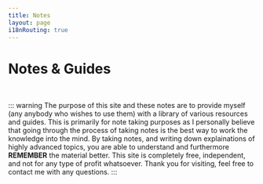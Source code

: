 ```yaml
---
title: Notes
layout: page
i18nRouting: true
---
```


<script setup>
    import {useData} from 'vitepress'
    import GradientText from '/components/GradientText.vue'
</script>

# <GradientText from='#ee0979' to='#ff6a00'>Notes & Guides</GradientText>

<br />

::: warning
The purpose of this site and these notes are to provide myself (any anybody who wishes to use them) with a library of various resources and guides. This is primarily for note taking purposes as I personally believe that going through the process of taking notes is the best way to work the knowledge into the mind. By taking notes, and writing down explainations of highly advanced topics, you are able to understand and furthermore **REMEMBER** the material better. This site is completely free, independent, and not for any type of profit whatsoever. Thank you for visiting, feel free to contact me with any questions.
:::

<style module>
    body {
        padding: 50px;
    }
</style>
